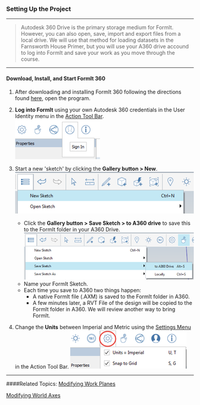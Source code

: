 ### Setting Up the Project
---
> Autodesk 360 Drive is the primary storage medium for FormIt. However, you can also open, save, import and export files from a local drive. We will use that method for loading datasets in the Farnsworth House Primer, but you will use your A360 drive accound to log into FormIt and save your work as you move through the course.

---

#### Download, Install, and Start FormIt 360
1. After downloading and installing FormIt 360 following the directions found [here](prerequisites-and-installation.md), open the program.

2. **Log into FormIt** using your own Autodesk 360 credentials in the User Identity menu in the [Action Tool Bar](../tool-library/tool-bars-extended.md). <br> 
![](./images/f20e489d-d5b3-4cd7-8d10-68b68eb8c5e4.png)

3. Start a new 'sketch' by clicking the **Gallery button &gt; New**. ![](images/new-sketch.png) 
    - Click the **Gallery button &gt; Save Sketch &gt; to A360 drive** to save this to the FormIt folder in your A360 Drive.
  ![](images/A360-Save.png)
    - Name your FormIt Sketch.
    -  Each time you save to A360 two things happen:
        - A native FormIt file \(.AXM\) is saved to the FormIt folder in A360.
        - A few minutes later, a RVT File of the design will be copied to the FormIt folder in A360. We will review another way to bring FormIt.

4. Change the **Units** between Imperial and Metric using the [Settings Menu](../tool-library/tool-bars-extended.md) in the Action Tool Bar.
![](./images/69fa8a69-57f3-4eaa-a00a-4976732b1547.png)

---

####Related Topics:
[Modifying Work Planes](../tool-library/work-planes.md)

[Modifying World Axes](../tool-library/world-axes.md)

